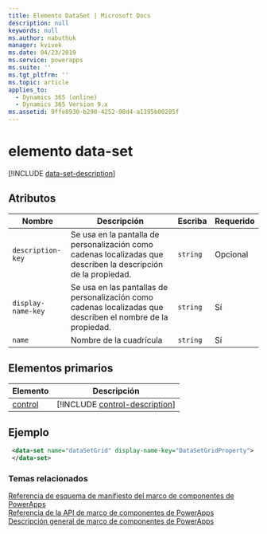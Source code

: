 ```yaml
---
title: Elemento DataSet | Microsoft Docs
description: null
keywords: null
ms.author: nabuthuk
manager: kvivek
ms.date: 04/23/2019
ms.service: powerapps
ms.suite: ''
ms.tgt_pltfrm: ''
ms.topic: article
applies_to:
  - Dynamics 365 (online)
  - Dynamics 365 Version 9.x
ms.assetid: 9ffe8930-b290-4252-98d4-a1195b00205f
---
```


# <a name="data-set-element"></a>elemento data-set

[!INCLUDE [data-set-description](includes/data-set-description.md)]

## <a name="attributes"></a>Atributos

|Nombre|Descripción|Escriba|Requerido|
|--|--|--|--|
|`description-key`|Se usa en la pantalla de personalización como cadenas localizadas que describen la descripción de la propiedad.|`string`|Opcional|
|`display-name-key`|Se usa en las pantallas de personalización como cadenas localizadas que describen el nombre de la propiedad.|`string`|Sí|
|`name`|Nombre de la cuadrícula|`string`|Sí|

## <a name="parent-elements"></a>Elementos primarios

|Elemento|Descripción|
|--|--|
|[control](control.md)|[!INCLUDE [control-description](includes/control-description.md)]|

## <a name="example"></a>Ejemplo

```xml
 <data-set name="dataSetGrid" display-name-key="DataSetGridProperty">
 </data-set>
```

### <a name="related-topics"></a>Temas relacionados

[Referencia de esquema de manifiesto del marco de componentes de PowerApps](index.md)<br/>
[Referencia de la API de marco de componentes de PowerApps](../reference/index.md)<br/>
[Descripción general de marco de componentes de PowerApps](../overview.md)